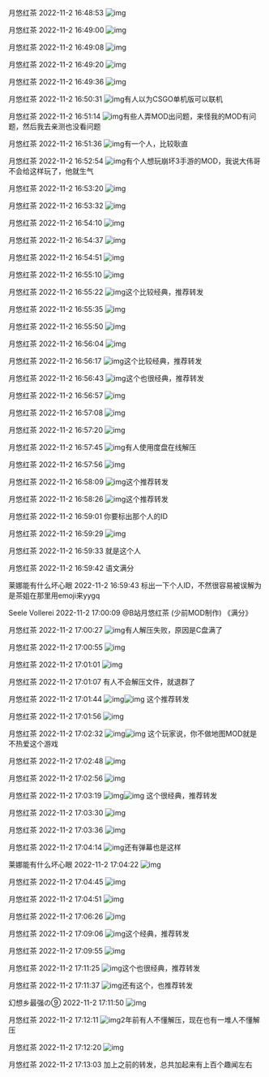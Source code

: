 月悠红茶 2022-11-2 16:48:53
![img](http://shp.qpic.cn/collector/826197021/293d15b1-40ff-4944-b8be-092119358f56/0)

月悠红茶 2022-11-2 16:49:00
![img](http://shp.qpic.cn/collector/826197021/cd748213-5fc5-48c8-b721-c60e8b14fcc8/0)

月悠红茶 2022-11-2 16:49:08
![img](http://shp.qpic.cn/collector/826197021/2c7026c4-e87f-4e30-9e7e-d8999620f312/0)

月悠红茶 2022-11-2 16:49:20
![img](http://shp.qpic.cn/collector/826197021/dbcefa92-62a5-45ba-94cd-05748efed043/0)

月悠红茶 2022-11-2 16:49:36
![img](http://shp.qpic.cn/collector/826197021/3cdfe281-35dc-4577-8acd-1874a0ef8c84/0)

月悠红茶 2022-11-2 16:50:31
![img](http://shp.qpic.cn/collector/826197021/0926a85e-28ea-4702-837d-ca784ea9d41f/0)有人以为CSGO单机版可以联机

月悠红茶 2022-11-2 16:51:14
![img](http://shp.qpic.cn/collector/826197021/9b55dfa0-8e33-40ef-a821-8dd374d68543/0)有些人弄MOD出问题，来怪我的MOD有问题，然后我去亲测也没看问题

月悠红茶 2022-11-2 16:51:36
![img](http://shp.qpic.cn/collector/826197021/e0bb9d5a-9ac7-4e55-9395-afd7813f19d5/0)有一个人，比较耿直

月悠红茶 2022-11-2 16:52:54
![img](http://shp.qpic.cn/collector/826197021/1e6e7dfb-a5f8-4f56-80f3-a7de4782038d/0)有个人想玩崩坏3手游的MOD，我说大伟哥不会给这样玩了，他就生气

月悠红茶 2022-11-2 16:53:20
![img](http://shp.qpic.cn/collector/826197021/cb77417d-379a-4f84-8af4-b4802edf9ee0/0)

月悠红茶 2022-11-2 16:53:32
![img](http://shp.qpic.cn/collector/826197021/26769c23-6a2c-4c96-bb82-b50666af8cc3/0)

月悠红茶 2022-11-2 16:54:10
![img](http://shp.qpic.cn/collector/826197021/6269c726-e6c6-47b2-9cbe-1c0333469e83/0)

月悠红茶 2022-11-2 16:54:37
![img](http://shp.qpic.cn/collector/826197021/49c49a6d-66d1-412f-a679-30f759d1663b/0)

月悠红茶 2022-11-2 16:54:51
![img](http://shp.qpic.cn/collector/826197021/b443e1fe-020c-4f36-9d44-a5c36f47afe6/0)

月悠红茶 2022-11-2 16:55:10
![img](http://shp.qpic.cn/collector/826197021/5d92c99b-3ce7-4263-b7cf-5389c8d0dc5b/0)

月悠红茶 2022-11-2 16:55:22
![img](http://shp.qpic.cn/collector/826197021/efcd9f27-f479-4070-b8e9-fce4ad060497/0)这个比较经典，推荐转发

月悠红茶 2022-11-2 16:55:35
![img](http://shp.qpic.cn/collector/826197021/4f3b2c77-11b1-4586-836e-91e595b80359/0)

月悠红茶 2022-11-2 16:55:50
![img](http://shp.qpic.cn/collector/826197021/6aba5a27-8ebd-4eaa-82b2-d96a7d241d20/0)

月悠红茶 2022-11-2 16:56:04
![img](http://shp.qpic.cn/collector/826197021/3b822208-309b-40a6-967d-520f59889d15/0)

月悠红茶 2022-11-2 16:56:17
![img](http://shp.qpic.cn/collector/826197021/a230e426-92fa-4093-87e9-9eed0be6a4b7/0)这个比较经典，推荐转发

月悠红茶 2022-11-2 16:56:43
![img](http://shp.qpic.cn/collector/826197021/154b4cae-ae56-46bf-bc55-5d825b614c0f/0)这个也很经典，推荐转发

月悠红茶 2022-11-2 16:56:57
![img](http://shp.qpic.cn/collector/826197021/77f5f961-7cd0-4209-a242-33d2643faccd/0)

月悠红茶 2022-11-2 16:57:08
![img](http://shp.qpic.cn/collector/826197021/626de68c-fbd5-4435-b798-c894c0c73b15/0)

月悠红茶 2022-11-2 16:57:20
![img](http://shp.qpic.cn/collector/826197021/6a2573ac-278c-4926-a837-18e4a18c8023/0)

月悠红茶 2022-11-2 16:57:45
![img](http://shp.qpic.cn/collector/826197021/2ea5d817-ae05-4969-9ebc-cc4b90a4e9cd/0)有人使用度盘在线解压

月悠红茶 2022-11-2 16:57:56
![img](http://shp.qpic.cn/collector/826197021/0dfaec6e-4fc3-4184-a208-0cbae440a6da/0)

月悠红茶 2022-11-2 16:58:09
![img](http://shp.qpic.cn/collector/826197021/2f304cd7-b0a4-468f-b347-df585d79bc53/0)这个推荐转发

月悠红茶 2022-11-2 16:58:26
![img](http://shp.qpic.cn/collector/826197021/f19bc13e-372c-4cd1-bc82-294bd76e6536/0)这个推荐转发

月悠红茶 2022-11-2 16:59:01
你要标出那个人的ID

月悠红茶 2022-11-2 16:59:29
![img](http://shp.qpic.cn/collector/826197021/26769c23-6a2c-4c96-bb82-b50666af8cc3/0)

月悠红茶 2022-11-2 16:59:33
就是这个人

月悠红茶 2022-11-2 16:59:42
语文满分

莱娜能有什么坏心眼 2022-11-2 16:59:43
标出一下个人ID，不然很容易被误解为是茶姐在那里用emoji来yygq

Seele Vollerei 2022-11-2 17:00:09
@B站月悠红茶 (少前MOD制作) 《满分》

月悠红茶 2022-11-2 17:00:27
![img](http://shp.qpic.cn/collector/826197021/835784d1-c2ed-4a22-a8cf-acc8630f6798/0)有人解压失败，原因是C盘满了

月悠红茶 2022-11-2 17:00:55
![img](http://shp.qpic.cn/collector/826197021/b501c857-be61-4ee4-89ca-634f75d79017/0)

月悠红茶 2022-11-2 17:01:01
![img](http://shp.qpic.cn/collector/826197021/3a5a41d7-aea9-48ac-97fd-7e19b10cb039/0)

月悠红茶 2022-11-2 17:01:07
有人不会解压文件，就退群了

月悠红茶 2022-11-2 17:01:44
![img](http://shp.qpic.cn/collector/826197021/4f6d4c8d-20c2-4651-b923-d91cd8da4864/0)![img](http://shp.qpic.cn/collector/826197021/a657610c-a8d7-40ba-8093-d054bcf1a12a/0)
这个推荐转发

月悠红茶 2022-11-2 17:01:56
![img](http://shp.qpic.cn/collector/826197021/fc674699-49c2-42b1-81c0-a4a42dcf3984/0)

月悠红茶 2022-11-2 17:02:32
![img](http://shp.qpic.cn/collector/826197021/a101393f-da15-4967-b89c-9dc347ddfe68/0)![img](http://shp.qpic.cn/collector/826197021/b268b109-7834-4f4c-a913-46ccc40d0baf/0)
这个玩家说，你不做地图MOD就是不热爱这个游戏

月悠红茶 2022-11-2 17:02:48
![img](http://shp.qpic.cn/collector/826197021/6e3bd5c4-7253-4cf1-8723-a5531d0d1534/0)

月悠红茶 2022-11-2 17:02:56
![img](http://shp.qpic.cn/collector/826197021/efed7719-c88a-44ee-8d6b-1158d95e8a82/0)

月悠红茶 2022-11-2 17:03:19
![img](http://shp.qpic.cn/collector/826197021/e7e0d254-b7b3-479c-968c-af0efa9cd04d/0)![img](http://shp.qpic.cn/collector/826197021/c1e6b277-298c-4c2a-95a6-b2b6b14b822d/0)
这个很经典，推荐转发

月悠红茶 2022-11-2 17:03:30
![img](http://shp.qpic.cn/collector/826197021/a4441cd9-b552-430c-8a2b-2e2eb85458e4/0)

月悠红茶 2022-11-2 17:03:36
![img](http://shp.qpic.cn/collector/826197021/8432b052-565c-4368-ab16-b76433b2beb7/0)

月悠红茶 2022-11-2 17:04:14
![img](http://shp.qpic.cn/collector/826197021/a84ddb7a-020c-4e91-84a0-12696b60b535/0)还有弹幕也是这样

莱娜能有什么坏心眼 2022-11-2 17:04:22
![img](http://shp.qpic.cn/collector/826197021/2d3fb9eb-ae0a-4476-b4fb-073692b2bc8d/0)

月悠红茶 2022-11-2 17:04:45
![img](http://shp.qpic.cn/collector/826197021/df7c1b5e-2276-428b-ba38-54301a5eac5d/0)

月悠红茶 2022-11-2 17:04:51
![img](http://shp.qpic.cn/collector/826197021/c5cebe5b-cba9-4f31-b213-96696a053e93/0)

月悠红茶 2022-11-2 17:06:26
![img](http://shp.qpic.cn/collector/826197021/7a59af3d-b24b-4eee-a219-df28fe70dfb0/0)

月悠红茶 2022-11-2 17:09:06
![img](http://shp.qpic.cn/collector/826197021/4fc6b6fb-b44f-4860-89e0-376189226462/0)这个经典，推荐转发

月悠红茶 2022-11-2 17:09:55
![img](http://shp.qpic.cn/collector/826197021/0e557b70-1c39-4cf9-a9b5-c23bce729576/0)

月悠红茶 2022-11-2 17:11:25
![img](http://shp.qpic.cn/collector/826197021/ef2a222a-7f0d-4421-a24b-4de6743ac098/0)这个也很经典，推荐转发

月悠红茶 2022-11-2 17:11:37
![img](http://shp.qpic.cn/collector/826197021/2334340e-4550-46c6-9306-ad5741a463d9/0)还有这个，也推荐转发

幻想乡最强の⑨ 2022-11-2 17:11:50
![img](http://shp.qpic.cn/collector/826197021/3c115720-fac4-49e7-8b66-ae407b6f09ea/0)

月悠红茶 2022-11-2 17:12:11
![img](http://shp.qpic.cn/collector/826197021/fb573039-a55e-4dac-85ef-33392fe14f81/0)2年前有人不懂解压，现在也有一堆人不懂解压

月悠红茶 2022-11-2 17:12:20
![img](http://shp.qpic.cn/collector/826197021/8f412eff-0e96-4e29-a2a7-377993feb7d6/0)

月悠红茶 2022-11-2 17:13:03
加上之前的转发，总共加起来有上百个趣闻左右
